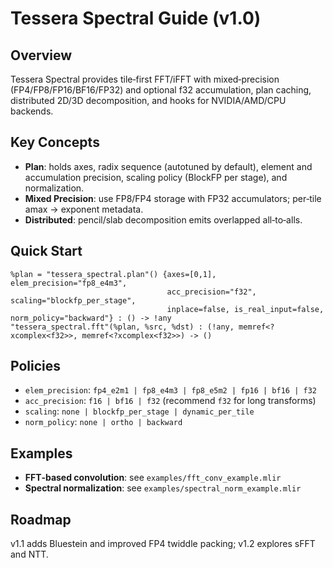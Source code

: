 
# Tessera Spectral Guide (v1.0)

## Overview
Tessera Spectral provides tile‑first FFT/iFFT with mixed‑precision (FP4/FP8/FP16/BF16/FP32) and optional f32 accumulation, plan caching, distributed 2D/3D decomposition, and hooks for NVIDIA/AMD/CPU backends.

## Key Concepts
- **Plan**: holds axes, radix sequence (autotuned by default), element and accumulation precision, scaling policy (BlockFP per stage), and normalization.
- **Mixed Precision**: use FP8/FP4 storage with FP32 accumulators; per‑tile amax → exponent metadata.
- **Distributed**: pencil/slab decomposition emits overlapped all‑to‑alls.

## Quick Start
```mlir
%plan = "tessera_spectral.plan"() {axes=[0,1], elem_precision="fp8_e4m3",
                                   acc_precision="f32", scaling="blockfp_per_stage",
                                   inplace=false, is_real_input=false, norm_policy="backward"} : () -> !any
"tessera_spectral.fft"(%plan, %src, %dst) : (!any, memref<?xcomplex<f32>>, memref<?xcomplex<f32>>) -> ()
```

## Policies
- `elem_precision`: `fp4_e2m1 | fp8_e4m3 | fp8_e5m2 | fp16 | bf16 | f32`
- `acc_precision`: `f16 | bf16 | f32` (recommend `f32` for long transforms)
- `scaling`: `none | blockfp_per_stage | dynamic_per_tile`
- `norm_policy`: `none | ortho | backward`

## Examples
- **FFT‑based convolution**: see `examples/fft_conv_example.mlir`
- **Spectral normalization**: see `examples/spectral_norm_example.mlir`

## Roadmap
v1.1 adds Bluestein and improved FP4 twiddle packing; v1.2 explores sFFT and NTT.
